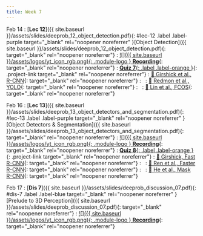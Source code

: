 ```yaml
---
title: Week 7
---
```


Feb 14
: [**Lec 12**]({{ site.baseurl }}/assets/slides/deeprob_12_object_detection.pdf){: #lec-12 .label .label-purple target="_blank" rel="noopener noreferrer" }[Object Detection]({{ site.baseurl }}/assets/slides/deeprob_12_object_detection.pdf){: target="_blank" rel="noopener noreferrer"}
  : [![]({{ site.baseurl }}/assets/logos/yt_icon_rgb.png){: .module-logo } **Recording**](https://youtu.be/VX6tiNEVTnk){: target="_blank" rel="noopener noreferrer"}
: [**Quiz 7**{: .label .label-orange }](https://www.gradescope.com/courses/480760){: .project-link target="_blank" rel="noopener noreferrer"}
  : [📖 Girshick et al., R-CNN](https://arxiv.org/abs/1311.2524){: target="_blank" rel="noopener noreferrer"}
: &nbsp;
  : [📖 Redmon et al., YOLO](https://arxiv.org/abs/1506.02640){: target="_blank" rel="noopener noreferrer"}
: &nbsp;
  : [📖 Lin et al., FCOS](https://arxiv.org/abs/1708.02002){: target="_blank" rel="noopener noreferrer"}



Feb 16
: [**Lec 13**]({{ site.baseurl }}/assets/slides/deeprob_13_object_detectors_and_segmentation.pdf){: #lec-13 .label .label-purple target="_blank" rel="noopener noreferrer" } [Object Detectors & Segmentation]({{ site.baseurl }}/assets/slides/deeprob_13_object_detectors_and_segmentation.pdf){: target="_blank" rel="noopener noreferrer"}
  : [![]({{ site.baseurl }}/assets/logos/yt_icon_rgb.png){: .module-logo } **Recording**](https://youtu.be/dpgSUSn8FS0){: target="_blank" rel="noopener noreferrer"}
: [**Quiz 8**{: .label .label-orange }](https://www.gradescope.com/courses/480760){: .project-link target="_blank" rel="noopener noreferrer"}
  : [📖 Girshick, Fast R-CNN](https://arxiv.org/abs/1504.08083){: target="_blank" rel="noopener noreferrer"}
: &nbsp;
  : [📖 Ren et al., Faster R-CNN](https://arxiv.org/abs/1506.01497){: target="_blank" rel="noopener noreferrer"}
: &nbsp;
  : [📖 He et al., Mask R-CNN](https://arxiv.org/abs/1703.06870){: target="_blank" rel="noopener noreferrer"}


Feb 17
: [**Dis 7**]({{ site.baseurl }}/assets/slides/deeprob_discussion_07.pdf){: #dis-7 .label .label-blue target="_blank" rel="noopener noreferrer" }[Prelude to 3D Perception]({{ site.baseurl }}/assets/slides/deeprob_discussion_07.pdf){: target="_blank" rel="noopener noreferrer"}
  : [![]({{ site.baseurl }}/assets/logos/yt_icon_rgb.png){: .module-logo } **Recording**](https://youtu.be/P5dkSYbsXQ8){: target="_blank" rel="noopener noreferrer"}
